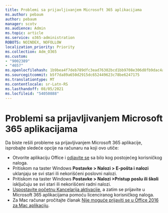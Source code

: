 ```yaml
---
title: Problemi sa prijavljivanjem Microsoft 365 aplikacijama
ms.author: pebaum
author: pebaum
manager: scotv
ms.audience: Admin
ms.topic: article
ms.service: o365-administration
ROBOTS: NOINDEX, NOFOLLOW
localization_priority: Priority
ms.collection: Adm_O365
ms.custom:
- "9002389"
- "4657"
ms.openlocfilehash: 1b9bea4f7deb789dfc3ead76302bcd1bb9708e306d8fb9dac4a9e7b8631bf9ed
ms.sourcegitcommit: b5f7da89a650d2915dc652449623c78be6247175
ms.translationtype: MT
ms.contentlocale: sr-Latn-RS
ms.lasthandoff: 08/05/2021
ms.locfileid: "54050888"
---
```

# <a name="issues-signing-into-microsoft-365-apps"></a>Problemi sa prijavljivanjem Microsoft 365 aplikacijama

Da biste rešili probleme sa prijavljivanjem Microsoft 365 aplikacije, isprobajte sledeće opcije na računaru na koji ovo utiče:

- Otvorite aplikaciju Office i [odjavite se](https://go.microsoft.com/fwlink/?linkid=2114082) sa bilo kog postojećeg korisničkog naloga.
- Pritiskom na taster Windows **Postavke > Nalozi > E-pošta i nalozi** uklanjaju se svi stari ili nekorišćeni poslovni nalozi.
- Pritiskom na taster Windows **Postavke > Nalozi >Pristup poslu ili školi** isključuju se svi stari ili nekorišćeni radni nalozi.
- [Uspostavite početnu Kancelarija aktivacije,](https://docs.microsoft.com/office365/troubleshoot/activation/reset-office-365-proplus-activation-state) a zatim se prijavite u Microsoft 365 aplikacijama pomoću licenciranog korisničkog naloga. [](https://support.office.com/article/sign-in-to-office-b9582171-fd1f-4284-9846-bdd72bb28426)
- Za Mac računar pročitajte članak [Nije moguće prijaviti se u Office 2016 za Mac aplikaciju](https://docs.microsoft.com/office365/troubleshoot/authentication/sign-in-to-office-2016-for-mac-fail).
